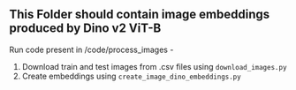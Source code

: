 ## This Folder should contain image embeddings produced by Dino v2 ViT-B

Run code present in /code/process_images -
1) Download train and test images from .csv files using `download_images.py`
2) Create embeddings using `create_image_dino_embeddings.py`
